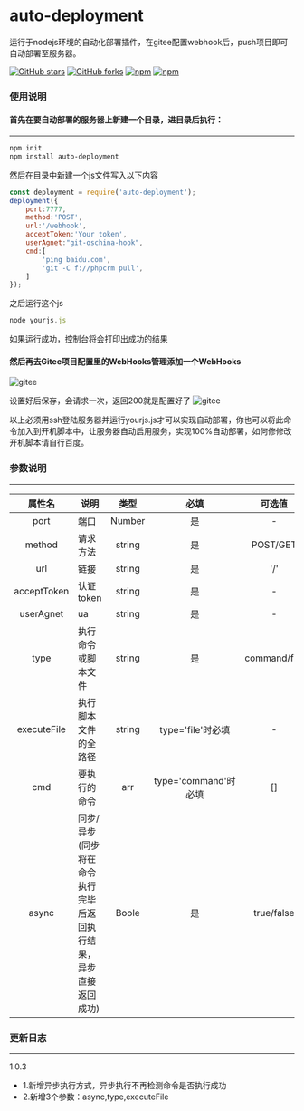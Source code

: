 # auto-deployment
运行于nodejs环境的自动化部署插件，在gitee配置webhook后，push项目即可自动部署至服务器。

[![GitHub stars](https://img.shields.io/github/stars/acccccccb/auto-deployment?style=for-the-badge)](https://github.com/acccccccb/auto-deployment/stargazers)
[![GitHub forks](https://img.shields.io/github/forks/acccccccb/auto-deployment?style=for-the-badge)](https://github.com/acccccccb/auto-deployment/network)
[![npm](https://img.shields.io/npm/v/auto-deployment?style=for-the-badge)](https://www.npmjs.com/package/auto-deployment)
[![npm](https://img.shields.io/npm/dt/auto-deployment?style=for-the-badge)](https://www.npmjs.com/package/auto-deployment)

### 使用说明

#### 首先在要自动部署的服务器上新建一个目录，进目录后执行：
----
```bash
npm init
npm install auto-deployment
```
然后在目录中新建一个js文件写入以下内容

```javascript
const deployment = require('auto-deployment');
deployment({
    port:7777,
    method:'POST',
    url:'/webhook',
    acceptToken:'Your token',
    userAgnet:"git-oschina-hook",
    cmd:[
        'ping baidu.com',
        'git -C f://phpcrm pull',
    ]
});
```
之后运行这个js
```javascript
node yourjs.js
```
如果运行成功，控制台将会打印出成功的结果

#### 然后再去Gitee项目配置里的WebHooks管理添加一个WebHooks

![gitee](https://www.ihtmlcss.com/wp-content/uploads/2020/05/1.png)

设置好后保存，会请求一次，返回200就是配置好了
![gitee](https://www.ihtmlcss.com/wp-content/uploads/2020/05/2.png)


以上必须用ssh登陆服务器并运行yourjs.js才可以实现自动部署，你也可以将此命令加入到开机脚本中，让服务器自动启用服务，实现100%自动部署，如何修修改开机脚本请自行百度。

### 参数说明

----

| 属性名 | 说明 | 类型  | 必填 | 可选值 |
|:----:|----|:----:|:----:|:----:|
|port|端口|Number|是|-
|method|请求方法|string|是|POST/GET
|url|链接|string|是|'/'
|acceptToken|认证token|string|是|-
|userAgnet|ua|string|是|-
|type|执行命令或脚本文件|string|是|command/file
|executeFile|执行脚本文件的全路径|string|type='file'时必填|-
|cmd|要执行的命令|arr|type='command'时必填|[]
|async|同步/异步(同步将在命令执行完毕后返回执行结果，异步直接返回成功)|Boole|是|true/false

### 更新日志

----

1.0.3

- 1.新增异步执行方式，异步执行不再检测命令是否执行成功
- 2.新增3个参数：async,type,executeFile